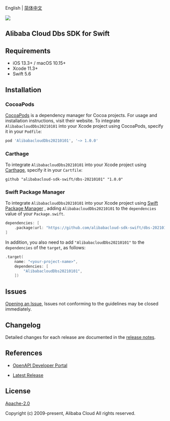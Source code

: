 English | [简体中文](README-CN.md)

![](https://aliyunsdk-pages.alicdn.com/icons/AlibabaCloud.svg)

## Alibaba Cloud Dbs SDK for Swift

## Requirements

- iOS 13.3+ / macOS 10.15+
- Xcode 11.3+
- Swift 5.6

## Installation

### CocoaPods

[CocoaPods](https://cocoapods.org) is a dependency manager for Cocoa projects. For usage and installation instructions, visit their website. To integrate `AlibabacloudDbs20210101` into your Xcode project using CocoaPods, specify it in your `Podfile`:

```ruby
pod 'AlibabacloudDbs20210101', '~> 1.0.0'
```

### Carthage

To integrate `AlibabacloudDbs20210101` into your Xcode project using [Carthage](https://github.com/Carthage/Carthage), specify it in your `Cartfile`:

```ogdl
github "alibabacloud-sdk-swift/dbs-20210101" "1.0.0"
```

### Swift Package Manager

To integrate `AlibabacloudDbs20210101` into your Xcode project using [Swift Package Manager](https://swift.org/package-manager/) , adding `AlibabacloudDbs20210101` to the `dependencies` value of your `Package.swift`.

```swift
dependencies: [
    .package(url: "https://github.com/alibabacloud-sdk-swift/dbs-20210101.git", from: "1.0.0")
]
```

In addition, you also need to add `"AlibabacloudDbs20210101"` to the `dependencies` of the `target`, as follows:

```swift
.target(
    name: "<your-project-name>",
    dependencies: [
        "AlibabacloudDbs20210101",
    ])
```

## Issues

[Opening an Issue](https://github.com/alibabacloud-sdk-swift/dbs-20210101/issues/new), Issues not conforming to the guidelines may be closed immediately.

## Changelog

Detailed changes for each release are documented in the [release notes](./ChangeLog.txt).

## References

* [OpenAPI Developer Portal](https://next.api.alibabacloud.com/home)
- [Latest Release](https://github.com/alibabacloud-sdk-swift/dbs-20210101)

## License

[Apache-2.0](http://www.apache.org/licenses/LICENSE-2.0)

Copyright (c) 2009-present, Alibaba Cloud All rights reserved.
